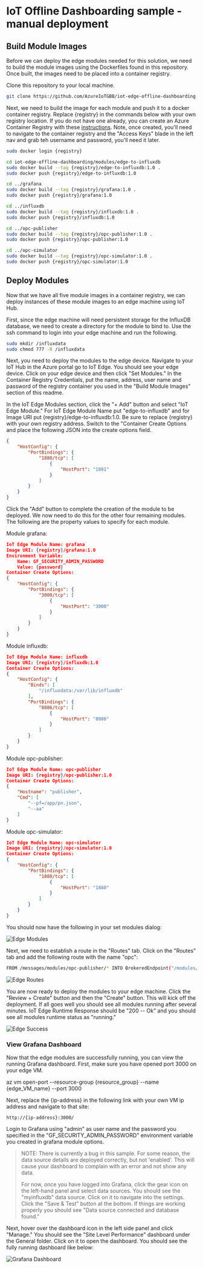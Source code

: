 # IoT Offline Dashboarding sample - manual deployment

## Build Module Images

Before we can deploy the edge modules needed for this solution, we need to build the module images using the Dockerfiles found in this repository.  Once built, the images need to be placed into a container registry.

Clone this repository to your local machine.

```bash
git clone https://github.com/AzureIoTGBB/iot-edge-offline-dashboarding.git
```

Next, we need to build the image for each module and push it to a docker container registry.  Replace {registry} in the commands below with your own registry location.  If you do not have one already, you can create an Azure Container Registry with these [instructions](https://docs.microsoft.com/en-us/azure/container-registry/container-registry-get-started-azure-cli#create-a-container-registry).  Note, once created, you'll need to navigate to the container registry and the "Access Keys" blade in the left nav and grab teh username and password, you'll need it later.

```bash
sudo docker login {registry}

cd iot-edge-offline-dashboarding/modules/edge-to-influxdb
sudo docker build --tag {registry}/edge-to-influxdb:1.0 .
sudo docker push {registry}/edge-to-influxdb:1.0

cd ../grafana
sudo docker build --tag {registry}/grafana:1.0 .
sudo docker push {registry}/grafana:1.0

cd ../influxdb
sudo docker build --tag {registry}/influxdb:1.0 .
sudo docker push {registry}/influxdb:1.0

cd ../opc-publisher
sudo docker build --tag {registry}/opc-publisher:1.0 .
sudo docker push {registry}/opc-publisher:1.0

cd ../opc-simulator
sudo docker build --tag {registry}/opc-simulator:1.0 .
sudo docker push {registry}/opc-simulator:1.0
```

## Deploy Modules

Now that we have all five module images in a container registry, we can deploy instances of these module images to an edge machine using IoT Hub.

First, since the edge machine will need persistent storage for the InfluxDB database, we need to create a directory for the module to bind to.  Use the ssh command to login into your edge machine and run the following.

```bash
sudo mkdir /influxdata
sudo chmod 777 -R /influxdata
```

Next, you need to deploy the modules to the edge device.  Navigate to your IoT Hub in the Azure portal go to IoT Edge.  You should see your edge device.  Click on your edge device and then click "Set Modules."  In the Container Registry Credentials, put the name, address, user name and password of the registry container you used in the "Build Module Images" section of this readme.

In the IoT Edge Modules section, click the "+ Add" button and select "IoT Edge Module."  For IoT Edge Module Name put "edge-to-influxdb" and for Image URI put {registry}/edge-to-influxdb:1.0.  Be sure to replace {registry} with your own registry address.  Switch to the "Container Create Options and place the following JSON into the create options field.

```json
{
    "HostConfig": {
        "PortBindings": {
            "1880/tcp": [
                {
                    "HostPort": "1881"
                }
            ]
        }
    }
}
```

Click the "Add" button to complete the creation of the module to be deployed.  We now need to do this for the other four remaining modules.  The following are the property values to specify for each module.

Module grafana:

```json
IoT Edge Module Name: grafana
Image URI: {registry}/grafana:1.0
Environment Variable:
    Name: GF_SECURITY_ADMIN_PASSWORD
    Value: {password}
Container Create Options:
{
    "HostConfig": {
        "PortBindings": {
            "3000/tcp": [
                {
                    "HostPort": "3000"
                }
            ]
        }
    }
}
```

Module influxdb:

```json
IoT Edge Module Name: influxdb
Image URI: {registry}/influxdb:1.0
Container Create Options:
{
    "HostConfig": {
        "Binds": [
            "/influxdata:/var/lib/influxdb"
        ],
        "PortBindings": {
            "8086/tcp": [
                {
                    "HostPort": "8086"
                }
            ]
        }
    }
}
```

Module opc-publisher:

```json
IoT Edge Module Name: opc-publisher
Image URI: {registry}/opc-publisher:1.0
Container Create Options:
{
    "Hostname": "publisher",
    "Cmd": [
        "--pf=/app/pn.json",
        "--aa"
    ]
}
```

Module opc-simulator:

```json
IoT Edge Module Name: opc-simulator
Image URI: {registry}/opc-simulator:1.0
Container Create Options:
{
    "HostConfig": {
        "PortBindings": {
            "1880/tcp": [
                {
                    "HostPort": "1880"
                }
            ]
        }
    }
}
```

You should now have the following in your set modules dialog:

![Edge Modules](../media/edge-modules.png)

Next, we need to establish a route in the "Routes" tab.  Click on the "Routes" tab and add the following route with the name "opc":

```bash
FROM /messages/modules/opc-publisher/* INTO BrokeredEndpoint("/modules/edge-to-influxdb/inputs/input1")
```

![Edge Routes](../media/edge-routes.png)

You are now ready to deploy the modules to your edge machine.  Click the "Review + Create" button and then the "Create" button.  This will kick off the deployment.  If all goes well you should see all modules running after several minutes.  IoT Edge Runtime Response should be "200 -- Ok" and you should see all modules runtime status as "running."

![Edge Success](../media/edge-success.png)

### View Grafana Dashboard

Now that the edge modules are successfully running, you can view the running Grafana dashboard.  First, make sure you have opened port 3000 on your edge VM.  

az vm open-port --resource-group {resource_group} --name {edge_VM_name} --port 3000

Next, replace the {ip-address} in the following link with your own VM ip address and navigate to that site:

```http
http://{ip-address}:3000/
```

Login to Grafana using "admin" as user name and the password you specified in the "GF_SECURITY_ADMIN_PASSWORD" environment variable you created in grafana module options.  

> NOTE:  There is currently a bug in this sample. For some reason, the data source details are deployed correctly, but not 'enabled'. This will cause your dashboard to complain with an error and not show any data.  
>
> For now, once you have logged into Grafana, click the gear icon on the left-hand panel and select data sources.  You should see the "myinfluxdb" data source.  Click on it to navigate into the settings.  Click the "Save & Test" button at the bottom.  If things are working properly you should see "Data source connected and database found."

Next, hover over the dashboard icon in the left side panel and click "Manage."  You should see the "Site Level Performance" dashboard under the General folder.  Click on it to open the dashboard.  You should see the fully running dashboard like below:

![Grafana Dashboard](../media/grafana-dash.png)
